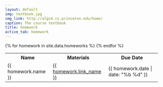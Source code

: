 ```yaml
---
layout: default
img: textbook.jpg
img_link: http://algs4.cs.princeton.edu/home/
caption: The course textbook
title: homework
active_tab: homework
---
```


<table class="table table-striped"> 
  <tbody>
    <tr>
      <th>Name</th>
      <th>Materials</th>
      <th>Due Date</th>
    </tr>
    {% for homework in site.data.homeworks %}
      <tr style="text-align: left">
        <!-- Homework Name -->
        <td><span>{{ homework.name }}</span></td>
        <!-- Materials -->
        <td>
          <span><a href="{{ homework.link }}">{{ homework.link_name }}</a></span>
        </td>
        <!-- Due Date -->
        <td>{{ homework.date | date: "%b %d" }}</td>
      </tr>
    {% endfor %}
  </tbody>
</table>

